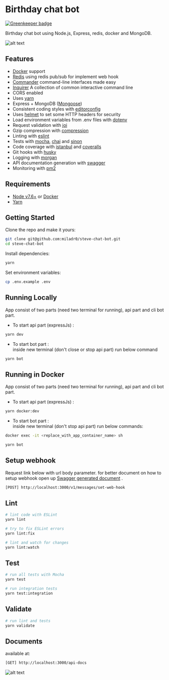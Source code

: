 # Birthday chat bot

[![Greenkeeper badge](https://badges.greenkeeper.io/miladr0/steve-chat-bot.svg)](https://greenkeeper.io/)


Birthday chat bot using Node.js, Express, redis, docker and MongoDB.

![alt text](https://i.imgur.com/zm3v6Bh.png)
## Features

 - [Docker](https://www.docker.com/) support
 - [Redis](https://redis.io/) using redis pub/sub for implement web hook
 - [Commander](https://github.com/tj/commander.js) command-line interfaces made easy
 - [Inquirer](https://github.com/SBoudrias/Inquirer.js) A collection of common interactive command line
 - CORS enabled
 - Uses [yarn](https://yarnpkg.com)
 - Express + MongoDB ([Mongoose](http://mongoosejs.com/))
 - Consistent coding styles with [editorconfig](http://editorconfig.org)
 - Uses [helmet](https://github.com/helmetjs/helmet) to set some HTTP headers for security
 - Load environment variables from .env files with [dotenv](https://github.com/rolodato/dotenv-safe)
 - Request validation with [joi](https://github.com/hapijs/joi)
 - Gzip compression with [compression](https://github.com/expressjs/compression)
 - Linting with [eslint](http://eslint.org)
 - Tests with [mocha](https://mochajs.org), [chai](http://chaijs.com) and [sinon](http://sinonjs.org)
 - Code coverage with [istanbul](https://istanbul.js.org) and [coveralls](https://coveralls.io)
 - Git hooks with [husky](https://github.com/typicode/husky) 
 - Logging with [morgan](https://github.com/expressjs/morgan)
 - API documentation generation with [swagger](https://swagger.io)
 - Monitoring with [pm2](https://github.com/Unitech/pm2)

## Requirements

 - [Node v7.6+](https://nodejs.org/en/download/current/) or [Docker](https://www.docker.com/)
 - [Yarn](https://yarnpkg.com/en/docs/install)

## Getting Started

Clone the repo and make it yours:

```bash
git clone git@github.com:miladr0/steve-chat-bot.git
cd steve-chat-bot

```

Install dependencies:

```bash
yarn
```

Set environment variables:

```bash
cp .env.example .env
```

## Running Locally
App consist of two parts (need two terminal for running), api part and cli bot part.
- To start api part (expressJs) :
```bash
yarn dev
```

- To start bot part :<br>
inside new terminal (don't close or stop api part) run below command
```bash
yarn bot
```
## Running in Docker

App consist of two parts (need two terminal for running), api part and cli bot part.
- To start api part (expressJs) :
```bash
yarn docker:dev
```

- To start bot part :<br>
inside new terminal (don't stop api part) run below commands:
```bash
docker exec -it <replace_with_app_container_name> sh  
```
```bash
yarn bot 
```
## Setup webhook
Request link below with url body parameter. for better document on how to setup webhook open up [Swagger generated document](#Documents) .
 ```bash
[POST] http://localhost:3000/v1/messages/set-web-hook
 ```
## Lint

```bash
# lint code with ESLint
yarn lint

# try to fix ESLint errors
yarn lint:fix

# lint and watch for changes
yarn lint:watch
```

## Test

```bash
# run all tests with Mocha
yarn test

# run integration tests
yarn test:integration
```

## Validate

```bash
# run lint and tests
yarn validate
```

## Documents
available at:
 ```bash
[GET] http://localhost:3000/api-docs
 ```
![alt text](https://i.imgur.com/55hCyKE.png) 
